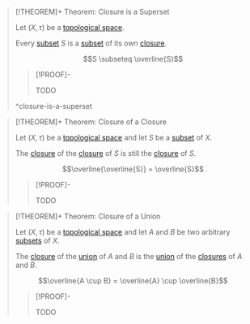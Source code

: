 >[!THEOREM]+ Theorem: Closure is a Superset
>
>Let $(X, \tau)$ be a [topological space](../Topological%20Space.md).
>
>Every [subset](../../Set%20Theory/Subset.md) $S$ is a [subset](../../Set%20Theory/Subset.md) of its own [closure](Closure.md).
>
>$$S \subseteq \overline{S}$$
>
>>[!PROOF]-
>>
>>TODO
>>
>
>^closure-is-a-superset
>

>[!THEOREM]+ Theorem: Closure of a Closure
>
>Let $(X, \tau)$ be a [topological space](../Topological%20Space.md) and let $S$ be a [subset](../../Set%20Theory/Subset.md) of $X$.
>
>The [closure](Closure.md) of the [closure](Closure.md) of $S$ is still the [closure](Closure.md) of $S$.
>
>$$\overline{\overline{S}} = \overline{S}$$
>
>>[!PROOF]-
>>
>>TODO
>>
>

>[!THEOREM]+ Theorem: Closure of a Union
>
>Let $(X, \tau)$ be a [topological space](../Topological%20Space.md) and let $A$ and $B$ be two arbitrary [subsets](../../Set%20Theory/Subset.md) of $X$.
>
>The [closure](Closure.md) of the [union](../../Set%20Theory/Operations%20with%20Sets/Union.md) of $A$ and $B$ is the [union](../../Set%20Theory/Operations%20with%20Sets/Union.md) of the [closures](Closure.md) of $A$ and $B$.
>
>$$\overline{A \cup B} = \overline{A} \cup \overline{B}$$
>
>>[!PROOF]-
>>
>>TODO
>>
>